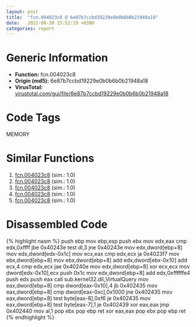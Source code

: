```yaml
---
layout: post
title:  "fcn.004023c8 @ 6e87b7ccbd19229e0b0b6b0b21948a18"
date:   2021-08-30 15:52:19 +0300
categories: report
---
```


# Generic Information
- **Function:** fcn.004023c8
- **Origin (md5):** 6e87b7ccbd19229e0b0b6b0b21948a18
- **VirusTotal:** [virustotal.com/gui/file/6e87b7ccbd19229e0b0b6b0b21948a18][virustotal_ref]

# Code Tags
<span class="tag" id="MEMORY">MEMORY</span>


# Similar Functions

1. [fcn.004023c8][similar_1_ref] (sim.: 1.0)
2. [fcn.004023c8][similar_2_ref] (sim.: 1.0)
3. [fcn.004023c8][similar_3_ref] (sim.: 1.0)
4. [fcn.004023c8][similar_4_ref] (sim.: 1.0)
5. [fcn.004023c8][similar_5_ref] (sim.: 1.0)


# Disassembled Code

{% highlight nasm %}
push ebp
mov ebp,esp
push ebx
mov edx,eax
cmp edx,0xffff
jbe 0x40243e
test dl,3
jne 0x40243e
mov edx,dword[ebp+8]
mov edx,dword[edx-0x1c]
mov ecx,eax
cmp edx,ecx
ja 0x4023f7
mov ebx,dword[ebp+8]
mov ebx,dword[ebp+8]
add edx,dword[ebx-0x10]
add ecx,4
cmp edx,ecx
jae 0x40240e
mov edx,dword[ebp+8]
xor ecx,ecx
mov dword[edx-0x10],ecx
push 0x1c
mov edx,dword[ebp+8]
add edx,0xffffffe4
push edx
push eax
call sub.kernel32.dll_VirtualQuery
mov eax,dword[ebp+8]
cmp dword[eax-0x10],4
jb 0x402435
mov eax,dword[ebp+8]
cmp dword[eax-0xc],0x1000
jne 0x402435
mov eax,dword[ebp+8]
test byte[eax-8],0xf6
je 0x402435
mov eax,dword[ebp+8]
test byte[eax-7],1
je 0x402439
xor eax,eax
jmp 0x402440
mov al,1
pop ebx
pop ebp
ret 
xor eax,eax
pop ebx
pop ebp
ret 
{% endhighlight %}


[similar_1_ref]: /report/fcn.004023c8@f79e0131d9be8aa2ee0d6ec62854ce89
[similar_2_ref]: /report/fcn.004023c8@5d991d1a7a9b58aecd5ee95b2d0d7bd9
[similar_3_ref]: /report/fcn.004023c8@5a9e6257062d8fd09bc1612cd995b797
[similar_4_ref]: /report/fcn.004023c8@9cf8403cbf23888d20d6ee3929791858
[similar_5_ref]: /report/fcn.004023c8@0ad8edd40a874a1aec993fe82d20aeec
[virustotal_ref]: https://www.virustotal.com/gui/file/6e87b7ccbd19229e0b0b6b0b21948a18